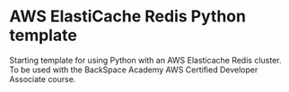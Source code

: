 # AWS ElastiCache Redis Python template  
Starting template for using Python with an AWS Elasticache Redis cluster.
To be used with the BackSpace Academy AWS Certified Developer Associate course.
